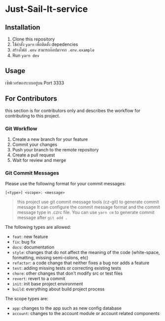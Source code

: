 # Just-Sail-It-service

## Installation

1. Clone this repository
2. ใช้คำสั่ง `yarn` เพื่อติดตั้ง depedencies
3. สร้างไฟล์ `.env` สามารถก๊อปมาจาก `.env.example` 
3. Run `yarn dev` 

## Usage
เซิฟเวอร์ของระบบอยู่บน Port 3333 


## For Contributors

this section is for contributors only and describes the workflow for contributing to this project.

### Git Workflow

1. Create a new branch for your feature
2. Commit your changes
3. Push your branch to the remote repository
4. Create a pull request
5. Wait for review and merge

### Git Commit Messages

Please use the following format for your commit messages:

```
[<type>] <scope>: <message>
```

> this project use git commit message tools (cz-git) to generate commit message It can configure the commit message format and the commit message type in .czrc file. You can use `yarn cm` to generate commit message after `git add .`

The following types are allowed:

- `feat`: new feature
- `fix`: bug fix
- `docs`: documentation
- `style`: changes that do not affect the meaning of the code (white-space, formatting, missing semi-colons, etc)
- `refactor`: a code change that neither fixes a bug nor adds a feature
- `test`: adding missing tests or correcting existing tests
- `chore`: other changes that don't modify src or test files
- `revert`: revert to a commit
- `init`:  init base project environment
- `build`: everything about build project process

The scope types are:

- `app`: changes to the app such as new config database
- `account`: changes to the account module or account related components


